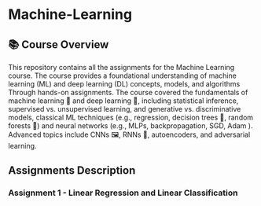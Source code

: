 # Machine-Learning
## 📚 Course Overview

This repository contains all the assignments for the Machine Learning course. The course provides a foundational understanding of machine learning (ML) and deep learning (DL) concepts, models, and algorithms Through hands-on assignments.
The course covered the fundamentals of machine learning 🤖 and deep learning 🧠, including statistical inference, supervised vs. unsupervised learning, and generative vs. discriminative models,  classical ML techniques (e.g., regression, decision trees 🌲, random forests 🌳) and neural networks (e.g., MLPs, backpropagation, SGD, Adam ). Advanced topics include CNNs 🖼️, RNNs 🔁, autoencoders, and adversarial learning. 
## Assignments Description
### Assignment 1 - Linear Regression and Linear Classification
